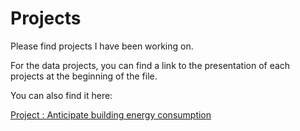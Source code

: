 # Projects

Please find projects I have been working on.

For the data projects, you can find a link to the presentation of each projects at the beginning of the file.

You can also find it here:

[Project : Anticipate building energy consumption](https://docs.google.com/presentation/d/1OFDVz5BU7CKdbmVaWFwMxT5u_4BurZoN_LgyrZNbMAc/edit?usp=sharing)


